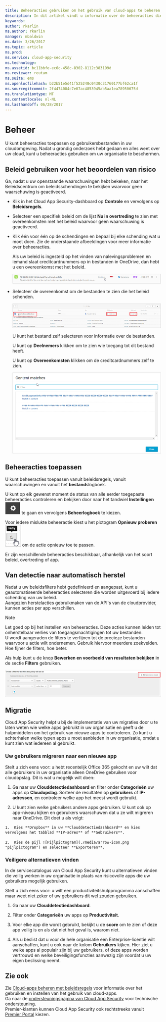 ```yaml
---
title: Beheeracties gebruiken om het gebruik van cloud-apps te beheren | Microsoft Docs
description: In dit artikel vindt u informatie over de beheeracties die u in Cloud App Security kunt uitvoeren om het gebruik van de cloud-apps in uw organisatie te beheren.
keywords: 
author: rkarlin
ms.author: rkarlin
manager: mbaldwin
ms.date: 3/26/2017
ms.topic: article
ms.prod: 
ms.service: cloud-app-security
ms.technology: 
ms.assetid: bc11bbfe-ec6c-458c-8302-8112c383199d
ms.reviewer: reutam
ms.suite: ems
ms.openlocfilehash: b22b51e5d41f525240c0430c31760177bf62ca1f
ms.sourcegitcommit: 2f4474084c7e07ac4853945ab5aa1ea78950675d
ms.translationtype: MT
ms.contentlocale: nl-NL
ms.lasthandoff: 06/28/2017
---
```

# <a name="control"></a>Beheer
U kunt beheeracties toepassen op gebruikersbestanden in uw cloudomgeving. Nadat u grondig onderzoek hebt gedaan en alles weet over uw cloud, kunt u beheeracties gebruiken om uw organisatie te beschermen.  

## <a name="use-policies-to-assess-risk"></a>Beleid gebruiken voor het beoordelen van risico  
Ga, nadat u uw openstaande waarschuwingen hebt bekeken, naar het Beleidscentrum om beleidsschendingen te bekijken waarvoor geen waarschuwing is geactiveerd.  

-   Klik in het Cloud App Security-dashboard op **Controle** en vervolgens op **Beleidsregels**.  

-   Selecteer een specifiek beleid om de lijst **Nu in overtreding** te zien met overeenkomsten met het beleid waarvoor geen waarschuwing is geactiveerd.  

-   Klik één voor één op de schendingen en bepaal bij elke schending wat u moet doen. Zie de onderstaande afbeeldingen voor meer informatie over beheeracties.  

     Als uw beleid is ingesteld op het vinden van nalevingsproblemen en iemand slaat creditcardnummers op in bestanden in OneDrive, dan hebt u een overeenkomst met het beleid.  

     ![PCI-overeenkomsten](./media/pci-matches.png "PCI-overeenkomsten")  

-   Selecteer de overeenkomst om de bestanden te zien die het beleid schenden.  

     ![PCI-inhoudsovereenkomsten](./media/pci-content-matches.png "PCI-inhoudsovereenkomsten")  

     U kunt het bestand zelf selecteren voor informatie over de bestanden.  

     U kunt op **Deelnemers** klikken om te zien wie toegang tot dit bestand heeft.  

     U kunt op **Overeenkomsten** klikken om de creditcardnummers zelf te zien.  

     ![Inhoudsovereenkomsten creditcardnummers](./media/content-matches-ccn.png "Inhoudsovereenkomsten creditcardnummers")  

## <a name="apply-governance-actions"></a>Beheeracties toepassen  
U kunt beheeracties toepassen vanuit beleidsregels, vanuit waarschuwingen en vanuit het **bestand**slogboek.  

U kunt op elk gewenst moment de status van alle eerder toegepaste beheeracties controleren en bekijken door naar het tandwiel **Instellingen** ![pictogram Instellingen](./media/settings-icon.png "pictogram Instellingen") te gaan en vervolgens **Beheerlogboek** te kiezen.  

Voor iedere mislukte beheeractie kiest u het pictogram **Opnieuw proberen** ![pictogram Opnieuw proberen](./media/retry-icon.png "pictogram Opnieuw proberen") om de actie opnieuw toe te passen.  

Er zijn verschillende beheeracties beschikbaar, afhankelijk van het soort beleid, overtreding of app.  

## <a name="move-from-detection-to-automatic-remediation"></a>Van detectie naar automatisch herstel  
Nadat u uw beleidsfilters hebt gedefinieerd en aangepast, kunt u geautomatiseerde beheeracties selecteren die worden uitgevoerd bij iedere schending van uw beleid.  
Aangezien herstelacties gebruikmaken van de API's van de cloudprovider, kunnen acties per app verschillen.  

> [!NOTE]  
>  Let goed op bij het instellen van beheeracties. Deze acties kunnen leiden tot onherstelbaar verlies van toegangsmachtigingen tot uw bestanden.  
> U wordt aangeraden de filters te verfijnen tot de precieze bestanden waarvoor u actie wilt ondernemen. Gebruik hiervoor meerdere zoekvelden. Hoe fijner de filters, hoe beter.  
>   
>  Als hulp kunt u de knop **Bewerken en voorbeeld van resultaten bekijken** in de sectie **Filters** gebruiken.  

![Bestandsbeleid bewerken en voorbeeld van resultaten](./media/file-policy-edit-and-preview-results.png "bestandsbeleid bewerken en voorbeeld van resultaten")  

## <a name="migration"></a>Migratie  
Cloud App Security helpt u bij de implementatie van uw migraties door u te laten weten wie welke apps gebruikt in uw organisatie en geeft u de hulpmiddelen om het gebruik van nieuwe apps te controleren. Zo kunt u achterhalen welke typen apps u moet aanbieden in uw organisatie, omdat u kunt zien wat iedereen al gebruikt.  

### <a name="migrate-your-users-to-a-new-app"></a>Uw gebruikers migreren naar een nieuwe app  
Stelt u zich eens voor: u hebt recentelijk Office 365 gekocht en uw wilt dat alle gebruikers in uw organisatie alleen OneDrive gebruiken voor cloudopslag. Dit is wat u mogelijk wilt doen:  

1.   Ga naar uw **Clouddetectiedashboard** en filter onder **Categorieën** uw apps op **Cloudopslag**. Sorteer de resultaten op **gebruikers** of **IP-adressen**, en controleer welke app het meest wordt gebruikt.  

2.   U kunt zien welke gebruikers andere apps gebruiken. U kunt ook op app-niveau kijken en gebruikers waarschuwen dat u ze wilt migreren naar OneDrive. Dit doet u als volgt:

    1.  Kies **Dropbox** in uw **Clouddetectiedashboard** en kies vervolgens het tabblad **IP-adres** of **Gebruikers**.  

    2.  Kies de pijl ![Pijlpictogram](./media/arrow-icon.png "pijlpictogram") en selecteer **Exporteren**.  

### <a name="find-more-secure-alternatives"></a>Veiligere alternatieven vinden  
In de servicecatalogus van Cloud App Security kunt u alternatieven vinden die veilig werken in uw organisatie in plaats van risicovolle apps die uw gebruikers mogelijk gebruiken.  

Stelt u zich eens voor: u wilt een productiviteitshulpprogramma aanschaffen maar weet niet zeker of uw gebruikers dit wel zouden gebruiken.  

1.   Ga naar uw **Clouddetectiedashboard**.  

2.   Filter onder **Categorieën** uw apps op **Productiviteit**.  

3.   Voor elke app die wordt gebruikt, bekijkt u de **score** om te zien of deze app veilig is en als dat niet het geval is, waarom niet.  

4.   Als u beslist dat u voor de hele organisatie een Enterprise-licentie wilt aanschaffen, kunt u ook naar de kolom **Gebruikers** kijken. Hier ziet u welke apps al populair zijn bij uw gebruikers, of deze apps worden vertrouwd en welke beveiligingsfuncties aanwezig zijn voordat u uw eigen beslissing neemt.  

## <a name="see-also"></a>Zie ook  
Zie [Cloud-apps beheren met beleidsregels](control-cloud-apps-with-policies.md) voor informatie over het gebruiken en instellen van het gebruik van cloud-apps.   
Ga naar de [ondersteuningspagina van Cloud App Security](http://support.microsoft.com/oas/default.aspx?prid=16031) voor technische ondersteuning.   
Premier-klanten kunnen Cloud App Security ook rechtstreeks vanuit [Premier Portal](https://premier.microsoft.com/) kiezen.  
